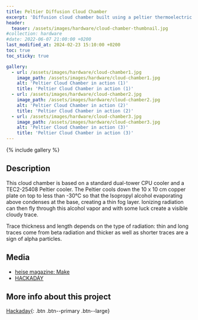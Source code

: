 ```yaml
---
title: Peltier Diffusion Cloud Chamber
excerpt: 'Diffusion cloud chamber built using a peltier thermoelectric cooler and a PC air cooler.'
header:
  teaser: /assets/images/hardware/cloud-chamber-thumbnail.jpg
#collection: hardware
#date: 2022-06-07 21:00:00 +0200
last_modified_at: 2024-02-23 15:10:00 +0200
toc: true
toc_sticky: true

gallery:
  - url: /assets/images/hardware/cloud-chamber1.jpg
    image_path: /assets/images/hardware/cloud-chamber1.jpg
    alt: 'Peltier Cloud Chamber in action (1)'
    title: 'Peltier Cloud Chamber in action (1)'
  - url: /assets/images/hardware/cloud-chamber2.jpg
    image_path: /assets/images/hardware/cloud-chamber2.jpg
    alt: 'Peltier Cloud Chamber in action (2)'
    title: 'Peltier Cloud Chamber in action (2)'
  - url: /assets/images/hardware/cloud-chamber3.jpg
    image_path: /assets/images/hardware/cloud-chamber3.jpg
    alt: 'Peltier Cloud Chamber in action (3)'
    title: 'Peltier Cloud Chamber in action (3)'
---
```


{% include gallery %}

## Description

This cloud chamber is based on a standard dual-tower CPU cooler and a TEC2-25408 Peltier cooler. The Peltier cools down the 10 x 10 cm copper plate on top to less than -30°C so that the Isopropyl alcohol evaporating above condenses at the base, creating a thin fog layer. Ionizing radiation can then fly through this alcohol vapor and with some luck create a visible cloudy trace.

Trace thickness and length depends on the type of radiation: thin and long traces come from beta radiation and thicker as well as shorter traces are a sign of alpha particles.

## Media

- [heise magazine: Make](https://www.heise.de/select/make/2024/1/2334215135301462168)
- [HACKADAY](https://hackaday.com/2023/08/16/building-a-peltier-powered-cloud-chamber/)

## More info about this project

[<i class="fas fa-link"></i> Hackaday](https://hackaday.io/project/192146-peltier-cloud-chamber){: .btn .btn--primary .btn--large}
